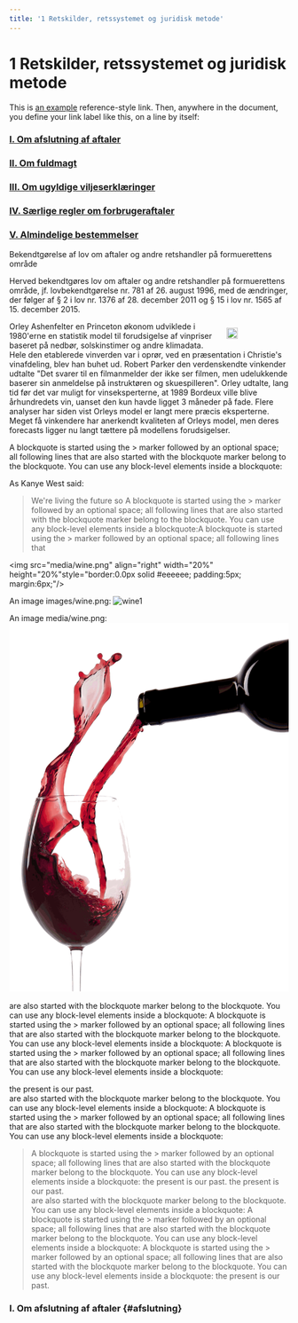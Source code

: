 ```yaml
---
title: '1 Retskilder, retssystemet og juridisk metode'
---
```

# 1 Retskilder, retssystemet og juridisk metode


This is [an example][id] reference-style link.
Then, anywhere in the document, you define your link label like this, on a line by itself:

[id]: http://example.com/  "Optional Title Here"

### [I. Om afslutning af aftaler](#afslutning)  
### [II. Om fuldmagt](#fuldmagt)  
### [III. Om ugyldige viljeserklæringer](#viljeserklæringer)  	
### [IV. Særlige regler om forbrugeraftaler](#forbrugeraftaler)	  
### [V. Almindelige bestemmelser](#bestemmelser)  	



Bekendtgørelse af lov om aftaler og andre retshandler på formuerettens område

Herved bekendtgøres lov om aftaler og andre retshandler på formuerettens område, jf. lovbekendtgørelse nr. 781 af 26. august 1996, med de ændringer, der følger af § 2 i lov nr. 1376 af 28. december 2011 og § 15 i lov nr. 1565 af 15. december 2015.


<div class="Keats">
<img src="img/wine.png" align="right" width="20%" height="20%"style="border:0.0px solid #eeeeee; padding:5px; margin:6px;"/>
Orley Ashenfelter en Princeton økonom udviklede i 1980'erne en statistik model til forudsigelse af vinpriser baseret på nedbør, solskinstimer og andre klimadata. Hele den etablerede vinverden var i oprør, ved en præsentation i Christie's vinafdeling, blev han buhet ud. Robert Parker den verdenskendte vinkender udtalte "Det svarer til en filmanmelder der ikke ser filmen, men udelukkende baserer sin anmeldelse på instruktøren og skuespilleren". Orley udtalte, lang tid før det var muligt for vinseksperterne, at 1989 Bordeux ville blive århundredets vin, uanset den kun havde ligget 3 måneder på fade. Flere analyser har siden vist Orleys model er langt mere præcis eksperterne. Meget få vinkendere har anerkendt kvaliteten af Orleys model, men deres forecasts ligger nu langt tættere på modellens forudsigelser.

</div>

A blockquote is started using the > marker followed by an optional space; all following lines that are also started with the blockquote marker belong to the blockquote. You can use any block-level elements inside a blockquote:

As Kanye West said:

> We're living the future so  A blockquote is started using the > marker followed by an optional space; all following lines that are also started with the blockquote marker belong to the blockquote. You can use any block-level elements inside a blockquote:A blockquote is started using the > marker followed by an optional space; all following lines that 
> 


<img src="media/wine.png" align="right" width="20%" height="20%"style="border:0.0px solid #eeeeee; padding:5px; margin:6px;"/>


An image images/wine.png: ![wine1](images/wine.png)

An image media/wine.png: ![wine2](media/wine.png)



are also started with the blockquote marker belong to the blockquote. You can use any block-level elements inside a blockquote:
A blockquote is started using the > marker followed by an optional space; all following lines that are also started with the blockquote marker belong to the blockquote. You can use any block-level elements inside a blockquote:
A blockquote is started using the > marker followed by an optional space; all following lines that are also started with the blockquote marker belong to the blockquote. You can use any block-level elements inside a blockquote:

the present is our past.  
are also started with the blockquote marker belong to the blockquote. You can use any block-level elements inside a blockquote:
A blockquote is started using the > marker followed by an optional space; all following lines that are also started with the blockquote marker belong to the blockquote. You can use any block-level elements inside a blockquote:
>A blockquote is started using the > marker followed by an optional space; all following lines that are also started with the blockquote marker belong to the blockquote. You can use any block-level elements inside a blockquote: the present is our past. the present is our past.  
>are also started with the blockquote marker belong to the blockquote. You can use any block-level elements inside a blockquote:
A blockquote is started using the > marker followed by an optional space; all following lines that are also started with the blockquote marker belong to the blockquote. You can use any block-level elements inside a blockquote:
A blockquote is started using the > marker followed by an optional space; all following lines that are also started with the blockquote marker belong to the blockquote. You can use any block-level elements inside a blockquote: the present is our past.  




### I. Om afslutning af aftaler {#afslutning}